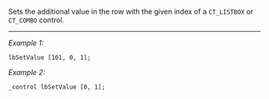 Sets the additional value in the row with the given index of a `CT_LISTBOX` or `CT_COMBO` control.


---
*Example 1:*
```sqf
lbSetValue [101, 0, 1];
```

*Example 2:*
```sqf
_control lbSetValue [0, 1];
```